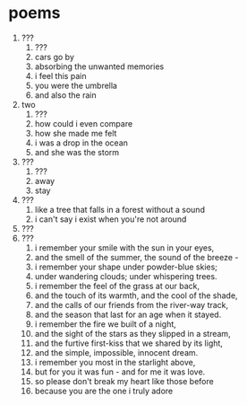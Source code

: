 # poems

1. ???
   1. ???
   2. cars go by
   3. absorbing the unwanted memories
   4. i feel this pain
   5. you were the umbrella
   6. and also the rain
2. two
   1. ???
   2. how could i even compare
   3. how she made me felt
   4. i was a drop in the ocean
   5. and she was the storm
3. ???
   1. ???
   2. away
   3. stay
4. ???
   1. like a tree that falls in a forest without a sound
   2. i can't say i exist when you're not around
5. ???
6. ???
   1. i remember your smile with the sun in your eyes,
   2. and the smell of the summer, the sound of the breeze -
   3. i remember your shape under powder-blue skies;
   4. under wandering clouds; under whispering trees.
   5. i remember the feel of the grass at our back,
   6. and the touch of its warmth, and the cool of the shade,
   7. and the calls of our friends from the river-way track,
   8. and the season that last for an age when it stayed.
   9. i remember the fire we built of a night,
   10. and the sight of the stars as they slipped in a stream,
   11. and the furtive first-kiss that we shared by its light,
   12. and the simple, impossible, innocent dream.
   13. i remember you most in the starlight above,
   14. but for you it was fun - and for me it was love.
   15. so please don't break my heart like those before
   16. because you are the one i truly adore
